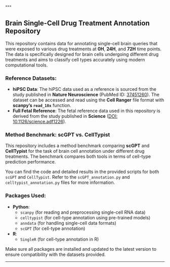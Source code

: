  """
## Brain Single-Cell Drug Treatment Annotation Repository

This repository contains data for annotating single-cell brain queries that were exposed to various drug treatments at **0H**, **24H**, and **72H** time points. The data is specifically designed for brain cells undergoing different drug treatments and aims to classify cell types accurately using modern computational tools.

### Reference Datasets:
- **hiPSC Data**: The hiPSC data used as a reference is sourced from the study published in **Nature Neuroscience** (PubMed ID: [37451260](https://pubmed.ncbi.nlm.nih.gov/37451260/)). The dataset can be accessed and read using the **Cell Ranger** file format with **scanpy’s `read_10x`** function.
- **Full Fetal Reference**: The fetal reference data used in this repository is derived from the study published in **Science** ([DOI: 10.1126/science.adf1226](https://www.science.org/doi/10.1126/science.adf1226)).

### Method Benchmark: scGPT vs. CellTypist

This repository includes a method benchmark comparing **scGPT** and **CellTypist** for the task of brain cell annotation under different drug treatments. The benchmark compares both tools in terms of cell-type prediction performance.

You can find the code and detailed results in the provided scripts for both `scGPT` and `CellTypist`. Refer to the `scGPT_annotation.py` and `celltypist_annotation.py` files for more information.

### Packages Used:
- **Python**:
  - `scanpy` (for reading and preprocessing single-cell RNA data)
  - `celltypist` (for cell-type annotation using pre-trained models)
  - `anndata` (for handling single-cell data formats)
  - `scGPT` (for cell-type annotation)
- **R**:
  - `SingleR` (for cell-type annotation in R)

Make sure all packages are installed and updated to the latest version to ensure compatibility with the datasets provided.

---
